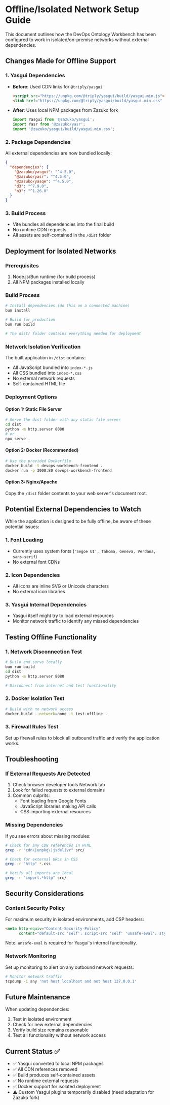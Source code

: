 # Offline/Isolated Network Setup Guide

This document outlines how the DevOps Ontology Workbench has been configured to work in isolated/on-premise networks without external dependencies.

## Changes Made for Offline Support

### 1. Yasgui Dependencies
- **Before**: Used CDN links for `@triply/yasgui`
  ```html
  <script src="https://unpkg.com/@triply/yasgui/build/yasgui.min.js"></script>
  <link href="https://unpkg.com/@triply/yasgui/build/yasgui.min.css" rel="stylesheet" />
  ```

- **After**: Uses local NPM packages from Zazuko fork
  ```typescript
  import Yasgui from '@zazuko/yasgui';
  import Yasr from '@zazuko/yasr';
  import '@zazuko/yasgui/build/yasgui.min.css';
  ```

### 2. Package Dependencies
All external dependencies are now bundled locally:

```json
{
  "dependencies": {
    "@zazuko/yasgui": "^4.5.0",
    "@zazuko/yasr": "^4.5.0", 
    "@zazuko/yasqe": "^4.5.0",
    "d3": "^7.9.0",
    "n3": "^1.26.0"
  }
}
```

### 3. Build Process
- Vite bundles all dependencies into the final build
- No runtime CDN requests
- All assets are self-contained in the `/dist` folder

## Deployment for Isolated Networks

### Prerequisites
1. Node.js/Bun runtime (for build process)
2. All NPM packages installed locally

### Build Process
```bash
# Install dependencies (do this on a connected machine)
bun install

# Build for production
bun run build

# The dist/ folder contains everything needed for deployment
```

### Network Isolation Verification
The built application in `/dist` contains:
- All JavaScript bundled into `index-*.js`
- All CSS bundled into `index-*.css` 
- No external network requests
- Self-contained HTML file

### Deployment Options

#### Option 1: Static File Server
```bash
# Serve the dist folder with any static file server
cd dist
python -m http.server 8080
# or
npx serve .
```

#### Option 2: Docker (Recommended)
```bash
# Use the provided Dockerfile
docker build -t devops-workbench-frontend .
docker run -p 3000:80 devops-workbench-frontend
```

#### Option 3: Nginx/Apache
Copy the `/dist` folder contents to your web server's document root.

## Potential External Dependencies to Watch

While the application is designed to be fully offline, be aware of these potential issues:

### 1. Font Loading
- Currently uses system fonts (`'Segoe UI', Tahoma, Geneva, Verdana, sans-serif`)
- No external font CDNs

### 2. Icon Dependencies
- All icons are inline SVG or Unicode characters
- No external icon libraries

### 3. Yasgui Internal Dependencies
- Yasgui itself might try to load external resources
- Monitor network traffic to identify any missed dependencies

## Testing Offline Functionality

### 1. Network Disconnection Test
```bash
# Build and serve locally
bun run build
cd dist
python -m http.server 8080

# Disconnect from internet and test functionality
```

### 2. Docker Isolation Test
```bash
# Build with no network access
docker build --network=none -t test-offline .
```

### 3. Firewall Rules Test
Set up firewall rules to block all outbound traffic and verify the application works.

## Troubleshooting

### If External Requests Are Detected
1. Check browser developer tools Network tab
2. Look for failed requests to external domains
3. Common culprits:
   - Font loading from Google Fonts
   - JavaScript libraries making API calls
   - CSS importing external resources

### Missing Dependencies
If you see errors about missing modules:
```bash
# Check for any CDN references in HTML
grep -r "cdn\|unpkg\|jsdelivr" src/

# Check for external URLs in CSS
grep -r "http" *.css

# Verify all imports are local
grep -r "import.*http" src/
```

## Security Considerations

### Content Security Policy
For maximum security in isolated environments, add CSP headers:
```html
<meta http-equiv="Content-Security-Policy" 
      content="default-src 'self'; script-src 'self' 'unsafe-eval'; style-src 'self' 'unsafe-inline';">
```

Note: `unsafe-eval` is required for Yasgui's internal functionality.

### Network Monitoring
Set up monitoring to alert on any outbound network requests:
```bash
# Monitor network traffic
tcpdump -i any 'not host localhost and not host 127.0.0.1'
```

## Future Maintenance

When updating dependencies:
1. Test in isolated environment
2. Check for new external dependencies
3. Verify build size remains reasonable
4. Test all functionality without network access

## Current Status ✅

- ✅ Yasgui converted to local NPM packages
- ✅ All CDN references removed  
- ✅ Build produces self-contained assets
- ✅ No runtime external requests
- ✅ Docker support for isolated deployment
- ⚠️ Custom Yasgui plugins temporarily disabled (need adaptation for Zazuko fork)
